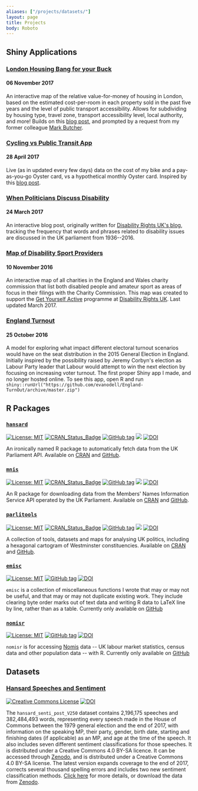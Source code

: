 ```yaml
---
aliases: ["/projects/datasets/"]
layout: page
title: Projects
body: Roboto
---
```


## Shiny Applications

### [London Housing Bang for your Buck](/projects/housing-bang-buck/)

#### 06 November 2017
<!--
{{< figure src="/img/ptal/bang-buck-image.png" >}}
-->

An interactive map of the relative value-for-money of housing in London, based on the estimated cost-per-room in each property sold in the past five years and the level of public transport accessibility. Allows for subdividing by housing type, travel zone, transport accessibility level, local authority, and more! Builds on this [blog post](/blog/2017/10/20/housing-prices-and-transport-accessibility/), and prompted by a request from my former colleague [Mark Butcher](https://www.linkedin.com/in/markbutcher91).


### [Cycling vs Public Transit App](/projects/cycling-vs-oyster/)
#### 28 April 2017

Live (as in updated every few days) data on the cost of my bike and a pay-as-you-go Oyster card, vs a hypothetical monthly Oyster card. Inspired by this [blog post](/blog/2017/02/06/cycling-vs-oyster/).

### [When Politicians Discuss Disability](/blog/2017/03/24/when-politicians-discuss-disability/)
#### 24 March 2017
An interactive blog post, originally written for [Disability Rights UK's blog](https://disabilityrightsuk.blogspot.co.uk/2017/03/how-do-politicians-discuss-disability.html), tracking the frequency that words and phrases related to disability issues are discussed in the UK parliament from 1936--2016.

### [Map of Disability Sport Providers](https://disabilityrightsuk.shinyapps.io/dis-sport/)

#### 10 November 2016

An interactive map of all charities in the England and Wales charity commission that list both disabled people and amateur sport as areas of focus in their filings with the Charity Commission. This map was created to support the [Get Yourself Active](http://www.getyourselfactive.org/) programme at [Disability Rights UK](https://www.disabilityrightsuk.org/). Last updated March 2017.



### [England Turnout](https://github.com/evanodell/England-TurnOut)

#### 25 October 2016

A model for exploring what impact different electoral turnout scenarios would have on the seat distribution in the 2015 General Election in England. Initially inspired by the possibility raised by Jeremy Corbyn's election as Labour Party leader that Labour would attempt to win the next election by focusing on increasing voter turnout. The first proper Shiny app I made, and no longer hosted online. To see this app, open R and run `shiny::runUrl("https://github.com/evanodell/England-TurnOut/archive/master.zip")`



## R Packages

### [`hansard`](http://docs.evanodell.com/hansard)

[![License: MIT](https://img.shields.io/badge/License-MIT-blue.svg)](https://opensource.org/licenses/MIT)
[![CRAN\_Status\_Badge](https://www.r-pkg.org/badges/version/hansard)](https://cran.r-project.org/package=hansard)
[![GitHub tag](https://img.shields.io/github/tag/evanodell/hansard.svg)](https://github.com/evanodell/hansard)
[![](https://cranlogs.r-pkg.org/badges/grand-total/hansard)](https://dgrtwo.shinyapps.io/cranview/)
[![DOI](https://zenodo.org/badge/72111315.svg)](https://zenodo.org/badge/latestdoi/72111315)

An ironically named R package to automatically fetch data from the UK Parliament API. Available on [CRAN](https://cran.r-project.org/package=hansard) and [GitHub](https://github.com/EvanOdell/hansard).

### [`mnis`](http://docs.evanodell.com/mnis)

[![License: MIT](https://img.shields.io/badge/License-MIT-blue.svg)](https://opensource.org/licenses/MIT)
[![CRAN\_Status\_Badge](https://www.r-pkg.org/badges/version/mnis)](https://cran.r-project.org/package=mnis)
[![GitHub tag](https://img.shields.io/github/tag/evanodell/mnis.svg)](https://github.com/evanodell/mnis)
[![](https://cranlogs.r-pkg.org/badges/grand-total/mnis)](https://dgrtwo.shinyapps.io/cranview/)
[![DOI](https://zenodo.org/badge/76553907.svg)](https://zenodo.org/badge/latestdoi/76553907)

An R package for downloading data from the Members' Names Information Service API operated by the UK Parliament. Available on [CRAN](https://cran.r-project.org/package=mnis) and [GitHub](https://github.com/EvanOdell/mnis).

### [`parlitools`](http://docs.evanodell.com/parlitools)

[![License: MIT](https://img.shields.io/badge/License-MIT-blue.svg)](https://opensource.org/licenses/MIT)
[![CRAN_Status_Badge](https://www.r-pkg.org/badges/version/parlitools)](https://cran.r-project.org/package=parlitools)
[![GitHub tag](https://img.shields.io/github/tag/evanodell/parlitools.svg)](https://github.com/evanodell/parlitools)
[![](https://cranlogs.r-pkg.org/badges/grand-total/parlitools)](https://dgrtwo.shinyapps.io/cranview/)
[![DOI](https://zenodo.org/badge/86801920.svg)](https://zenodo.org/badge/latestdoi/86801920)

A collection of tools, datasets and maps for analysing UK politics, including a hexagonal cartogram of Westminster constituencies. Available on [CRAN](https://cran.r-project.org/package=parlitools) and [GitHub](https://github.com/EvanOdell/parlitools).

### [`emisc`](https://docs.evanodell.com/emisc)

[![License: MIT](https://img.shields.io/badge/License-MIT-blue.svg)](https://opensource.org/licenses/MIT)
[![GitHub tag](https://img.shields.io/github/tag/evanodell/emisc.svg)](https://github.com/evanodell/emisc)
[![DOI](https://zenodo.org/badge/96876145.svg)](https://zenodo.org/badge/latestdoi/96876145)

`emisc` is a collection of miscellaneous functions I wrote that may or may not be useful, and that may or may not duplicate existing work. They include clearing byte order marks out of text data and writing R data to LaTeX line by line, rather than as a table. Currently only available on [GitHub](https://github.com/evanodell/emisc)


### [`nomisr`](https://docs.evanodell.com/nomisr)

[![License: MIT](https://img.shields.io/badge/License-MIT-blue.svg)](https://opensource.org/licenses/MIT)
[![GitHub tag](https://img.shields.io/github/tag/evanodell/nomisr.svg)](https://github.com/evanodell/nomisr)
[![DOI](https://zenodo.org/badge/118144805.svg)](https://zenodo.org/badge/latestdoi/118144805)

`nomisr` is for accessing [Nomis](https://www.nomisweb.co.uk/) data -- UK labour market statistics, census data and other population data -- with R. Currently only available on [GitHub](https://github.com/evanodell/nomisr)


## Datasets

### [Hansard Speeches and Sentiment](/projects/datasets/hansard-data)

<span class="fa-stack fa"> <i class="ai ai-open-access ai-2x"></i></span> <a rel="license" href="https://creativecommons.org/licenses/by-sa/4.0/"><img alt="Creative Commons License" style="border-width:0" src="https://i.creativecommons.org/l/by-sa/4.0/80x15.png" /></a>
[![DOI](https://zenodo.org/badge/DOI/10.5281/zenodo.1183893.svg)](https://doi.org/10.5281/zenodo.1183893)



The `hansard_senti_post_V250` dataset contains 2,196,175 speeches and 382,484,493 words, representing every speech made in the House of Commons between the 1979 general election and the end of 2017, with information on the speaking MP, their party, gender, birth date, starting and finishing dates (if applicable) as an MP, and age at the time of the speech. It also includes seven different sentiment classifications for those speeches. It is distributed under a Creative Commons 4.0 BY-SA licence. It can be accessed through [Zenodo](https://zenodo.org/record/1183893), and is distributed under a Creative Commons 4.0 BY-SA license. The latest version expands coverage to the end of 2017, corrects several thousand spelling errors and includes two new sentiment classification methods. [Click here](/projects/datasets/hansard-data) for more details, or download the data from [Zenodo](https://doi.org/10.5281/zenodo.780985).

<!--

### [Charity Commission Data of All Registered Charities in England](/projects/datasets/charity-data)

<span class="fa-stack fa"> <i class="ai ai-open-access ai-2x"></i></span> <a rel="license" href="https://creativecommons.org/licenses/by-sa/4.0/"><img alt="Creative Commons License" style="border-width:0" src="https://i.creativecommons.org/l/by-sa/4.0/80x15.png" /></a>

A dataset of information on all registered charities in the England, taken from the Charity Commission monthly release and translated into a more accessible format. [Click here](/projects/datasets/charity-data) for more details and to download individual files, or [download the most recent complete release](https://shiny.evanodell.com/charity-data/charity-register-2017-07.zip).
-->
